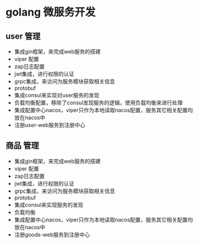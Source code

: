 # golang 微服务开发
## user 管理 
- 集成gin框架，来完成web服务的搭建
- viper 配置
- zap日志配置
- jwt集成，进行权限的认证
- grpc集成，来访问为服务模块获取相关信息
- protobuf
- 集成consul来实现对user服务的发现
- 负载均衡配置，移除了consul发现服务的逻辑，使用负载均衡来进行处理
- 集成配置中心nacos，viper只作为本地读取nacos配置，服务其它相关配置均放在nacos中
- 注册user-web服务到注册中心

## 商品 管理
- 集成gin框架，来完成web服务的搭建
- viper 配置
- zap日志配置
- jwt集成，进行权限的认证
- grpc集成，来访问为服务模块获取相关信息
- protobuf
- 集成consul来实现服务的发现
- 负载均衡
- 集成配置中心nacos，viper只作为本地读取nacos配置，服务其它相关配置均放在nacos中
- 注册goods-web服务到注册中心